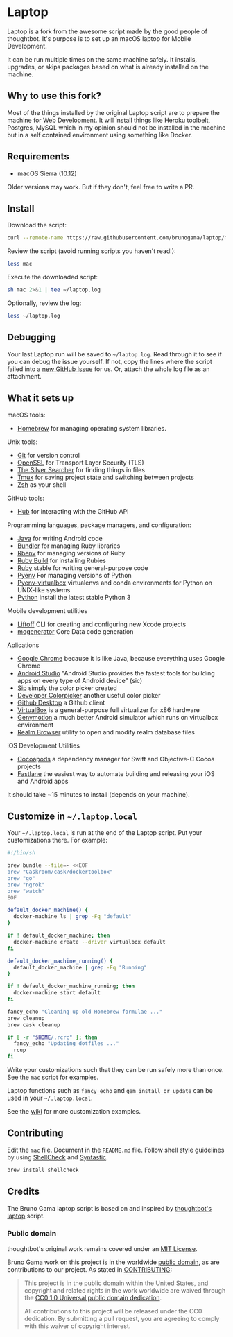 Laptop
======

Laptop is a fork from the awesome script made by the good people of thoughtbot. It's purpose is to set up an macOS laptop for Mobile Development.

It can be run multiple times on the same machine safely.
It installs, upgrades, or skips packages
based on what is already installed on the machine.

Why to use this fork?
---------------------

Most of the things installed by the original Laptop script are to prepare the machine for Web Development. It will install things like Heroku toolbelt, Postgres, MySQL which in my opinion should not be installed in the machine but in a self contained environment using something like Docker.

Requirements
------------

* macOS Sierra (10.12)

Older versions may work. But if they don't, feel free to write a PR.

Install
-------

Download the script:

```sh
curl --remote-name https://raw.githubusercontent.com/brunogama/laptop/master/mac
```

Review the script (avoid running scripts you haven't read!):

```sh
less mac
```

Execute the downloaded script:

```sh
sh mac 2>&1 | tee ~/laptop.log
```

Optionally, review the log:

```sh
less ~/laptop.log
```

Debugging
---------

Your last Laptop run will be saved to `~/laptop.log`.
Read through it to see if you can debug the issue yourself.
If not, copy the lines where the script failed into a
[new GitHub Issue](https://github.com/brunogama/laptop/issues/new) for us.
Or, attach the whole log file as an attachment.

What it sets up
---------------

macOS tools:

* [Homebrew] for managing operating system libraries.

[Homebrew]: http://brew.sh/

Unix tools:

* [Git] for version control
* [OpenSSL] for Transport Layer Security (TLS)
* [The Silver Searcher] for finding things in files
* [Tmux] for saving project state and switching between projects
* [Zsh] as your shell

[Git]: https://git-scm.com/
[OpenSSL]: https://www.openssl.org/
[The Silver Searcher]: https://github.com/ggreer/the_silver_searcher
[Tmux]: http://tmux.github.io/
[Zsh]: http://www.zsh.org/


GitHub tools:

* [Hub] for interacting with the GitHub API

[Hub]: http://hub.github.com/

Programming languages, package managers, and configuration:

* [Java] for writing Android code
* [Bundler] for managing Ruby libraries
* [Rbenv] for managing versions of Ruby
* [Ruby Build] for installing Rubies
* [Ruby] stable for writing general-purpose code
* [Pyenv] For managing versions of Python
* [Pyenv-virtualbox] virtualenvs and conda environments for Python on UNIX-like systems
* [Python] install the latest stable Python 3

[Java]: https://java.com/
[Bundler]: http://bundler.io/
[Node.js]: http://nodejs.org/
[NPM]: https://www.npmjs.org/
[Rbenv]: https://github.com/sstephenson/rbenv
[Ruby Build]: https://github.com/sstephenson/ruby-build
[Ruby]: https://www.ruby-lang.org/en/
[Pyenv]: https://github.com/pyenv/pyenv
[Pyenv-virtualbox]: https://github.com/pyenv/pyenv-virtualenv
[Python]: https://www.python.org/

Mobile development utilities

* [Liftoff] CLI for creating and configuring new Xcode projects
* [mogenerator] Core Data code generation

[Liftoff]: https://github.com/liftoffcli/liftoff
[mogenerator]: https://github.com/rentzsch/mogenerator

Aplications

* [Google Chrome] because it is like Java, because everything uses Google Chrome
* [Android Studio] "Android Studio provides the fastest tools for building apps on every type of Android device" (sic)
* [Sip] simply the color picker created
* [Developer Colorpicker] another useful color picker
* [Github Desktop] a Github client
* [VirtualBox] is a general-purpose full virtualizer for x86 hardware
* [Genymotion] a much better Android simulator which runs on virtualbox environment
* [Realm Browser] utility to open and modify realm database files

[Google Chrome]: https://www.google.com.br/chrome/browser/desktop/index.html
[Android Studio]: https://developer.android.com/studio/
[Sip]: http://sipapp.io/
[Developer Colorpicker]: https://download.panic.com/picker/
[Github Desktop]: https://desktop.github.com/
[VirtualBox]: https://www.virtualbox.org/
[Genymotion]: https://www.genymotion.com
[Realm Browser]: https://github.com/realm/realm-browser-osx

iOS Development Utilities

* [Cocoapods] a dependency manager for Swift and Objective-C Cocoa projects
* [Fastlane] the easiest way to automate building and releasing your iOS and Android apps

[Cocoapods]: https://cocoapods.org/
[Fastlane]: https://fastlane.tools/

It should take ~15 minutes to install (depends on your machine).

Customize in `~/.laptop.local`
------------------------------

Your `~/.laptop.local` is run at the end of the Laptop script.
Put your customizations there.
For example:

```sh
#!/bin/sh

brew bundle --file=- <<EOF
brew "Caskroom/cask/dockertoolbox"
brew "go"
brew "ngrok"
brew "watch"
EOF

default_docker_machine() {
  docker-machine ls | grep -Fq "default"
}

if ! default_docker_machine; then
  docker-machine create --driver virtualbox default
fi

default_docker_machine_running() {
  default_docker_machine | grep -Fq "Running"
}

if ! default_docker_machine_running; then
  docker-machine start default
fi

fancy_echo "Cleaning up old Homebrew formulae ..."
brew cleanup
brew cask cleanup

if [ -r "$HOME/.rcrc" ]; then
  fancy_echo "Updating dotfiles ..."
  rcup
fi
```

Write your customizations such that they can be run safely more than once.
See the `mac` script for examples.

Laptop functions such as `fancy_echo` and
`gem_install_or_update`
can be used in your `~/.laptop.local`.

See the [wiki](https://github.com/thoughtbot/laptop/wiki)
for more customization examples.

Contributing
------------

Edit the `mac` file.
Document in the `README.md` file.
Follow shell style guidelines by using [ShellCheck] and [Syntastic].

```sh
brew install shellcheck
```

[ShellCheck]: http://www.shellcheck.net/about.html
[Syntastic]: https://github.com/scrooloose/syntastic



Credits
-------

The Bruno Gama laptop script is based on and inspired by
[thoughtbot's laptop](https://github.com/thoughtbot/laptop) script.

### Public domain

thoughtbot's original work remains covered under an [MIT License](https://github.com/thoughtbot/laptop/blob/c997c4fb5a986b22d6c53214d8f219600a4561ee/LICENSE).

Bruno Gama work on this project is in the worldwide [public domain](LICENSE.md), as are contributions to our project. As stated in [CONTRIBUTING](CONTRIBUTING.md):

> This project is in the public domain within the United States, and copyright and related rights in the work worldwide are waived through the [CC0 1.0 Universal public domain dedication](https://creativecommons.org/publicdomain/zero/1.0/).
>
> All contributions to this project will be released under the CC0 dedication. By submitting a pull request, you are agreeing to comply with this waiver of copyright interest.